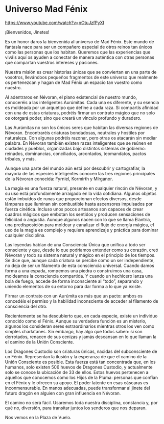 # Universo Mad Fénix

https://www.youtube.com/watch?v=pOtuJzfPyXI

¡Bienvenidos, Jinetes!

Es un honor daros la bienvenida al universo de Mad Fénix. Este mundo de fantasía nace para ser un compañero especial de otros reinos tan únicos como las personas que los habitan. Queremos que las experiencias que viváis aquí os ayuden a conectar de manera auténtica con otras personas que compartan vuestros intereses y pasiones.

Nuestra misión es crear historias únicas que se conviertan en una parte de vosotros, llevándoos pequeños fragmentos de este universo que realmente os pertenezcan y hagan de Mad Fénix un espacio tan vuestro como nuestro.

Al adentraros en Névoran, el plano existencial de nuestro mundo, conoceréis a las inteligentes Aurúmitas. Cada una es diferente, y su esencia es moldeada por un arquetipo que define a cada raza. Si compartís afinidad con una de estas criaturas, podréis firmar un contrato mágico que no solo os otorgará poder, sino que creará un vínculo profundo y duradero.

Las Aurúmitas no son los únicos seres que habitan las diversas regiones de Névoran. Encontraréis criaturas bondadosas, neutrales y hostiles por naturaleza. Con algunas podréis razonar, pero otras os atacarán sin mediar palabra. En Névoran también existen razas inteligentes que se reúnen en ciudades y pueblos, organizadas bajo distintos sistemas de gobierno: reinados, dominancias, conciliados, arcontados, teomandatos, pactos tribales, y más.

Aunque una parte del mundo aún está por descubrir y cartografiar, la mayoría de las especies inteligentes conocen las tres regiones principales de la Névoran conocida: Fyrniel, Kormirth y Mírganor.

La magia es una fuerza natural, presente en cualquier rincón de Névoran, y su uso está profundamente arraigado en la vida cotidiana. Algunos objetos están imbuídos de runas que proporcionan efectos diversos, desde lámparas que iluminan sin combustible hasta ascensores impulsados por fuerza cinética. Incluso unos pocos artesanos son capaces de crear cuadros mágicos que embotan los sentidos y producen sensaciones de felicidad o angustia. Aunque algunos nacen con lo que se llama Elantria, una predisposición para moldear y canalizar el flujo de energía mágica, el uso de la magia es complejo y requiere aprendizaje y práctica para dominar cualquier disciplina.

Las leyendas hablan de una Consciencia Única que unifica a todo ser consciente y que, desde lo que podríamos entender como su corazón, creó Névoran y todo su sistema natural y mágico en el principio de los tiempos. Se dice que, aunque cada criatura se percibe como un ser independiente, no deja de ser un filamento de esta consciencia universal. Cuando damos forma a una espada, rompemos una piedra o construimos una casa, moldeamos la consciencia compartida. Y cuando un hechicero lanza una bola de fuego, accede de forma inconsciente al “todo”, separando y uniendo elementos de su entorno para dar forma a lo que ya existe.

Firmar un contrato con un Aurúmita es más que un pacto: ambos os concedéis el permiso y la habilidad inconsciente de acceder al filamento de consciencia del otro.

Recientemente se ha descubierto que, en cada especie, existe un individuo conocido como el Fénix. Aunque su verdadera función es un misterio, algunos los consideran seres extraordinarios mientras otros los ven como simples charlatanes. Sin embargo, hay algo que todos saben: si son derrotados, renacen de sus cenizas y jamás descansan en lo que llaman la el camino de la Unión Consciente.

Los Dragones Custodio son criaturas únicas, nacidas del subconsciente de un Fénix. Representan la ilusión y la esperanza de que el camino de la Unión Consciente es posible. Esta fuerza está tan concentrada que, en los humanos, solo existen 506 huevos de Dragones Custodio, y actualmente solo se conoce la ubicación de 33 de ellos. Estos huevos pertenecen a aquellos que conocemos como los Hijos de la Pluma: personas que confían en el Fénix y le ofrecen su apoyo. El poder latente en esas cáscaras es inconmensurable. En manos adecuadas, puede transformar al jinete del futuro dragón en alguien con gran influencia en Névoran.

El camino no será fácil. Usaremos toda nuestra disciplina, constancia y, por qué no, diversión, para transitar juntos los senderos que nos deparan.

Nos vemos en la Plaza de Vuelo.
